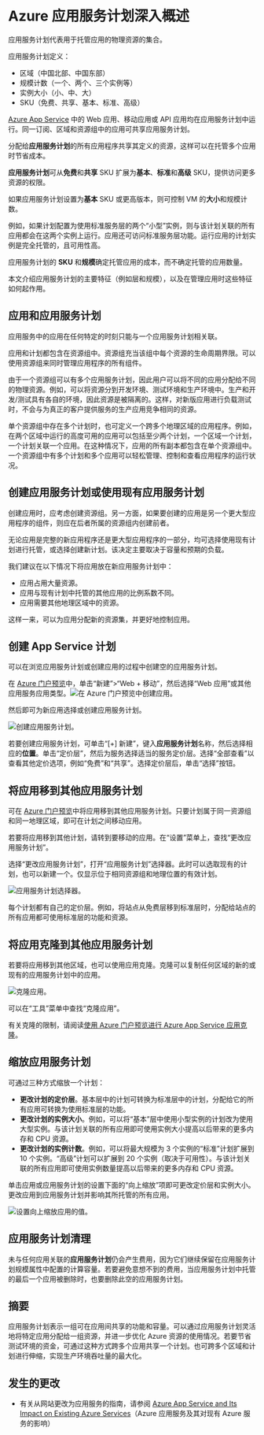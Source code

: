 <properties
    pageTitle="Azure 应用服务计划深入概述 | Azure"
    description="了解针对 Azure 应用服务的应用服务计划的工作原理，以及如何利用它们进行管理。"
    keywords="应用服务, azure 应用服务, 缩放, 可缩放, 应用服务计划, 应用服务成本"
    services="app-service"
    documentationcenter=""
    author="btardif"
    manager="wpickett"
    editor="" />  

<tags
    ms.assetid="dea3f41e-cf35-481b-a6bc-33d7fc9d01b1"
    ms.service="app-service"
    ms.workload="na"
    ms.tgt_pltfrm="na"
    ms.devlang="na"
    ms.topic="article"
    ms.date="12/02/2016"
    wacn.date="01/03/2017"
    ms.author="byvinyal" />

# Azure 应用服务计划深入概述
应用服务计划代表用于托管应用的物理资源的集合。

应用服务计划定义：

- 区域（中国北部、中国东部）
- 规模计数（一个、两个、三个实例等）
- 实例大小（小、中、大）
- SKU（免费、共享、基本、标准、高级）

[Azure App Service](/documentation/articles/app-service-changes-existing-services/) 中的 Web 应用、移动应用或 API 应用均在应用服务计划中运行。同一订阅、区域和资源组中的应用可共享应用服务计划。

分配给**应用服务计划**的所有应用程序共享其定义的资源，这样可以在托管多个应用时节省成本。

**应用服务计划**可从**免费**和**共享** SKU 扩展为**基本**、**标准**和**高级** SKU，提供访问更多资源的权限。

如果应用服务计划设置为**基本** SKU 或更高版本，则可控制 VM 的**大小**和规模计数。

例如，如果计划配置为使用标准服务层的两个“小型”实例，则与该计划关联的所有应用都会在这两个实例上运行。应用还可访问标准服务层功能。运行应用的计划实例是完全托管的，且可用性高。

应用服务计划的 **SKU** 和**规模**确定托管应用的成本，而不确定托管的应用数量。

本文介绍应用服务计划的主要特征（例如层和规模），以及在管理应用时这些特征如何起作用。

## 应用和应用服务计划
应用服务中的应用在任何特定的时刻只能与一个应用服务计划相关联。

应用和计划都包含在资源组中。资源组充当该组中每个资源的生命周期界限。可以使用资源组来同时管理应用程序的所有组件。

由于一个资源组可以有多个应用服务计划，因此用户可以将不同的应用分配给不同的物理资源。例如，可以将资源分到开发环境、测试环境和生产环境中。生产和开发/测试具有各自的环境，因此资源是被隔离的。这样，对新版应用进行负载测试时，不会与为真正的客户提供服务的生产应用竞争相同的资源。

单个资源组中存在多个计划时，也可定义一个跨多个地理区域的应用程序。例如，在两个区域中运行的高度可用的应用可以包括至少两个计划，一个区域一个计划，一个计划关联一个应用。在这种情况下，应用的所有副本都包含在单个资源组中。一个资源组中有多个计划和多个应用可以轻松管理、控制和查看应用程序的运行状况。

## 创建应用服务计划或使用现有应用服务计划
创建应用时，应考虑创建资源组。另一方面，如果要创建的应用是另一个更大型应用程序的组件，则应在后者所属的资源组内创建前者。

无论应用是完整的新应用程序还是更大型应用程序的一部分，均可选择使用现有计划进行托管，或选择创建新计划。该决定主要取决于容量和预期的负载。

我们建议在以下情况下将应用放在新应用服务计划中：

- 应用占用大量资源。
- 应用与现有计划中托管的其他应用的比例系数不同。
- 应用需要其他地理区域中的资源。

这样一来，可以为应用分配新的资源集，并更好地控制应用。

## <a name="create-an-app-service-plan"></a>创建 App Service 计划

可以在浏览应用服务计划或创建应用的过程中创建空的应用服务计划。

在 [Azure 门户预览](https://portal.azure.cn)中，单击“新建”>“Web + 移动”，然后选择“Web 应用”或其他应用服务应用类型。![在 Azure 门户预览中创建应用。][createWebApp]

然后即可为新应用选择或创建应用服务计划。

 ![创建应用服务计划。][createASP]  


若要创建应用服务计划，可单击“[+] 新建”，键入**应用服务计划**名称，然后选择相应的**位置**。单击“定价层”，然后为服务选择适当的服务定价层。选择“全部查看”以查看其他定价选项，例如“免费”和“共享”。选择定价层后，单击“选择”按钮。

## 将应用移到其他应用服务计划
可在 [Azure 门户预览](https://portal.azure.cn)中将应用移到其他应用服务计划。只要计划属于同一资源组和同一地理区域，即可在计划之间移动应用。

若要将应用移到其他计划，请转到要移动的应用。在“设置”菜单上，查找“更改应用服务计划”。

选择“更改应用服务计划”，打开“应用服务计划”选择器。此时可以选取现有的计划，也可以新建一个。仅显示位于相同资源组和地理位置的有效计划。

![应用服务计划选择器。][change]  


每个计划都有自己的定价层。例如，将站点从免费层移到标准层时，分配给站点的所有应用都可使用标准层的功能和资源。

## 将应用克隆到其他应用服务计划
若要将应用移到其他区域，也可以使用应用克隆。克隆可以复制任何区域的新的或现有的应用服务计划中的应用。

 ![克隆应用。][appclone]  


可以在“工具”菜单中查找“克隆应用”。

有关克隆的限制，请阅读[使用 Azure 门户预览进行 Azure App Service 应用克隆](/documentation/articles/app-service-web-app-cloning-portal/)。

## 缩放应用服务计划
可通过三种方式缩放一个计划：

* **更改计划的定价层**。基本层中的计划可转换为标准层中的计划，分配给它的所有应用可转换为使用标准层的功能。
* **更改计划的实例大小**。例如，可以将“基本”层中使用小型实例的计划改为使用大型实例。与该计划关联的所有应用即可使用实例大小提高以后带来的更多内存和 CPU 资源。
* **更改计划的实例计数**。例如，可以将最大规模为 3 个实例的“标准”计划扩展到 10 个实例。“高级”计划可以扩展到 20 个实例（取决于可用性）。与该计划关联的所有应用即可使用实例数量提高以后带来的更多内存和 CPU 资源。

单击应用或应用服务计划的设置下面的“向上缩放”项即可更改定价层和实例大小。更改应用到应用服务计划并影响其所托管的所有应用。

 ![设置向上缩放应用的值。][pricingtier]  


## 应用服务计划清理
未与任何应用关联的**应用服务计划**仍会产生费用，因为它们继续保留在应用服务计划规模属性中配置的计算容量。若要避免意想不到的费用，当应用服务计划中托管的最后一个应用被删除时，也要删除此空的应用服务计划。

## 摘要
应用服务计划表示一组可在应用间共享的功能和容量。可以通过应用服务计划灵活地将特定应用分配给一组资源，并进一步优化 Azure 资源的使用情况。若要节省测试环境的资金，可通过这种方式跨多个应用共享一个计划。也可跨多个区域和计划进行伸缩，实现生产环境吞吐量的最大化。

## 发生的更改
* 有关从网站更改为应用服务的指南，请参阅 [Azure App Service and Its Impact on Existing Azure Services](/documentation/articles/app-service-changes-existing-services/)（Azure 应用服务及其对现有 Azure 服务的影响）

[pricingtier]: ./media/azure-web-sites-web-hosting-plans-in-depth-overview/appserviceplan-pricingtier.png
[assign]: ./media/azure-web-sites-web-hosting-plans-in-depth-overview/assing-appserviceplan.png
[change]: ./media/azure-web-sites-web-hosting-plans-in-depth-overview/change-appserviceplan.png
[createASP]: ./media/azure-web-sites-web-hosting-plans-in-depth-overview/create-appserviceplan.png
[createWebApp]: ./media/azure-web-sites-web-hosting-plans-in-depth-overview/create-web-app.png
[appclone]: ./media/azure-web-sites-web-hosting-plans-in-depth-overview/app-clone.png

<!---HONumber=Mooncake_1226_2016-->